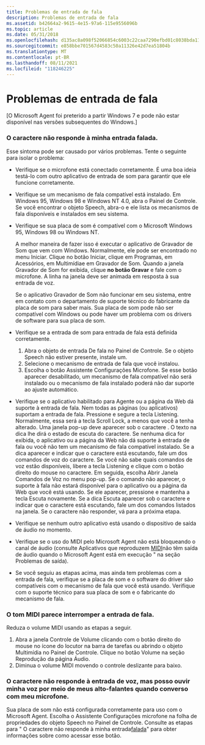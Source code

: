 ```yaml
---
title: Problemas de entrada de fala
description: Problemas de entrada de fala
ms.assetid: b42664a2-9615-4e15-97a6-115e9556096b
ms.topic: article
ms.date: 05/31/2018
ms.openlocfilehash: d135ac8a098f52066854c6003c22caa7290efbd01c8038bda116cd843b21a2e7
ms.sourcegitcommit: e858bbe701567d4583c50a11326e42d7ea51804b
ms.translationtype: MT
ms.contentlocale: pt-BR
ms.lasthandoff: 08/11/2021
ms.locfileid: "118246225"
---
```

# <a name="speech-input-problems"></a>Problemas de entrada de fala

\[O Microsoft Agent foi preterido a partir Windows 7 e pode não estar disponível nas versões subsequentes do Windows.\]

### <a name="the-character-does-not-respond-to-my-spoken-input"></a>O caractere não responde à minha entrada falada.

Esse sintoma pode ser causado por vários problemas. Tente o seguinte para isolar o problema:

-   Verifique se o microfone está conectado corretamente. É uma boa ideia testá-lo com outro aplicativo de entrada de som para garantir que ele funcione corretamente.
-   Verifique se um mecanismo de fala compatível está instalado. Em Windows 95, Windows 98 e Windows NT 4.0, abra o Painel de Controle. Se você encontrar o objeto Speech, abra-o e ele lista os mecanismos de fala disponíveis e instalados em seu sistema.
-   Verifique se sua placa de som é compatível com o Microsoft Windows 95, Windows 98 ou Windows NT.

    A melhor maneira de fazer isso é executar o aplicativo de Gravador de Som que vem com Windows. Normalmente, ele pode ser encontrado no menu Iniciar. Clique no botão Iniciar, clique em Programas, em Acessórios, em Multimídiae em Gravador de Som. Quando a janela Gravador de Som for exibida, clique **no botão Gravar** e fale com o microfone. A linha na janela deve ser animada em resposta à sua entrada de voz.

    Se o aplicativo Gravador de Som não funcionar em seu sistema, entre em contato com o departamento de suporte técnico do fabricante da placa de som para saber mais. Sua placa de som pode não ser compatível com Windows ou pode haver um problema com os drivers de software para sua placa de som.

-   Verifique se a entrada de som para entrada de fala está definida corretamente.
    1.  Abra o objeto de entrada De fala no Painel de Controle. Se o objeto Speech não estiver presente, instale um.
    2.  Selecione o mecanismo de entrada de fala que você instalou.
    3.  Escolha o botão Assistente Configurações Microfone. Se esse botão aparecer desabilitado, um mecanismo de fala compatível não será instalado ou o mecanismo de fala instalado poderá não dar suporte ao ajuste automático.
-   Verifique se o aplicativo habilitado para Agente ou a página da Web dá suporte à entrada de fala. Nem todas as páginas (ou aplicativos) suportam a entrada de fala. Pressione e segure a tecla Listening. Normalmente, essa será a tecla Scroll Lock, a menos que você a tenha alterado. Uma janela pop-up deve aparecer sob o caractere . O texto na dica lhe dirá o estado de escuta do caractere. Se nenhuma dica for exibida, o aplicativo ou a página da Web não dá suporte à entrada de fala ou você não tem um mecanismo de fala compatível instalado. Se a dica aparecer e indicar que o caractere está escutando, fale um dos comandos de voz do caractere. Se você não sabe quais comandos de voz estão disponíveis, libere a tecla Listening e clique com o botão direito do mouse no caractere. Em seguida, escolha Abrir Janela Comandos de Voz no menu pop-up. Se o comando não aparecer, o suporte à fala não estará disponível para o aplicativo ou a página da Web que você está usando. Se ele aparecer, pressione e mantenha a tecla Escuta novamente. Se a dica Escuta aparecer sob o caractere e indicar que o caractere está escutando, fale um dos comandos listados na janela. Se o caractere não responder, vá para a próxima etapa.
-   Verifique se nenhum outro aplicativo está usando o dispositivo de saída de áudio no momento.
-   Verifique se o uso do MIDI pelo Microsoft Agent não está bloqueando o canal de áudio (consulte Aplicativos que reproduzem [MIDI](output-problems.md)não têm saída de áudio quando o Microsoft Agent está em execução " na seção Problemas de saída).
-   Se você seguiu as etapas acima, mas ainda tem problemas com a entrada de fala, verifique se a placa de som e o software do driver são compatíveis com o mecanismo de fala que você está usando. Verifique com o suporte técnico para sua placa de som e o fabricante do mecanismo de fala.

### <a name="the-midi-tone-seems-to-disrupts-speech-input"></a>O tom MIDI parece interromper a entrada de fala.

Reduza o volume MIDI usando as etapas a seguir.

1.  Abra a janela Controle de Volume clicando com o botão direito do mouse no ícone do locutor na barra de tarefas ou abrindo o objeto Multimídia no Painel de Controle. Clique no botão Volume na seção Reprodução da página Áudio.
2.  Diminua o volume MIDI movendo o controle deslizante para baixo.

### <a name="the-character-does-not-respond-to-voice-input-but-i-can-hear-my-voice-through-my-speakers-when-i-talk-into-my-microphone"></a>O caractere não responde à entrada de voz, mas posso ouvir minha voz por meio de meus alto-falantes quando converso com meu microfone.

Sua placa de som não está configurada corretamente para uso com o Microsoft Agent. Escolha o Assistente Configurações microfone na folha de propriedades do objeto Speech no Painel de Controle. Consulte as etapas para " O caractere não responde à minha entrada[falada](#the-character-does-not-respond-to-my-spoken-input)" para obter informações sobre como acessar esse botão.

 

 




